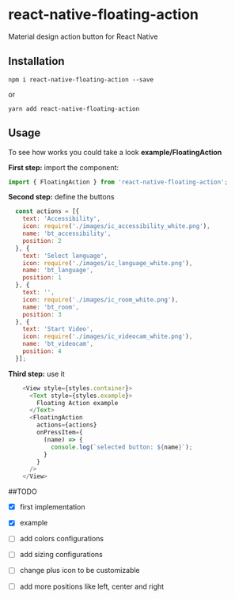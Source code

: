 # react-native-floating-action

Material design action button for React Native

## Installation

```
npm i react-native-floating-action --save
```
or 
```
yarn add react-native-floating-action
```

## Usage

To see how works you could take a look **example/FloatingAction**

**First step:** import the component:

```javascript
import { FloatingAction } from 'react-native-floating-action';
```

**Second step:** define the buttons

```javascript
  const actions = [{
    text: 'Accessibility',
    icon: require('./images/ic_accessibility_white.png'),
    name: 'bt_accessibility',
    position: 2
  }, {
    text: 'Select language',
    icon: require('./images/ic_language_white.png'),
    name: 'bt_language',
    position: 1
  }, {
    text: '',
    icon: require('./images/ic_room_white.png'),
    name: 'bt_room',
    position: 3
  }, {
    text: 'Start Video',
    icon: require('./images/ic_videocam_white.png'),
    name: 'bt_videocam',
    position: 4
  }];
```

**Third step:** use it

```javascript
    <View style={styles.container}>
      <Text style={styles.example}>
        Floating Action example
      </Text>
      <FloatingAction
        actions={actions}
        onPressItem={
          (name) => {
            console.log(`selected button: ${name}`);
          }
        }
      />
    </View>
```

##TODO

- [x] first implementation
- [x] example
- [ ] add colors configurations
- [ ] add sizing configurations
- [ ] change plus icon to be customizable
- [ ] add more positions like left, center and right


